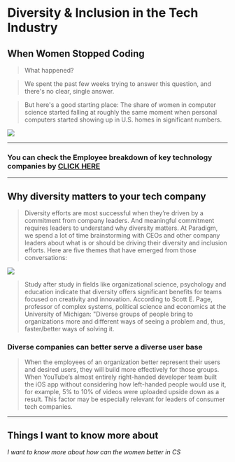 # Diversity & Inclusion in the Tech Industry

## When Women Stopped Coding

> What happened?

>We spent the past few weeks trying to answer this question, and there's no clear, single answer.

> But here's a good starting place: The share of women in computer science started falling at roughly the same moment when personal computers started showing up in U.S. homes in significant numbers.

![](https://static.colestock.com/images/when-women-stopped-coding-540x540.jpg)

<hr>

### You can check the Employee breakdown of key technology companies by [CLICK HERE](https://informationisbeautiful.net/visualizations/diversity-in-tech/)

<hr>

## Why diversity matters to your tech company

> Diversity efforts are most successful when they’re driven by a commitment from company leaders. And meaningful commitment requires leaders to understand why diversity matters. At Paradigm, we spend a lot of time brainstorming with CEOs and other company leaders about what is or should be driving their diversity and inclusion efforts. Here are five themes that have emerged from those conversations: 

![](https://omc5825sv9k3qyi3q2ord7gk-wpengine.netdna-ssl.com/wp-content/uploads/2018/01/AIHR-5-Reasons-Why-Diversity-Hiring-Matters-768x553.png)



> Study after study in fields like organizational science, psychology and education indicate that diversity offers significant benefits for teams focused on creativity and innovation. According to Scott E. Page, professor of complex systems, political science and economics at the University of Michigan: "Diverse groups of people bring to organizations more and different ways of seeing a problem and, thus, faster/better ways of solving it.


### Diverse companies can better serve a diverse user base 


> When the employees of an organization better represent their users and desired users, they will build more effectively for those groups. When YouTube’s almost entirely right-handed developer team built the iOS app without considering how left-handed people would use it, for example, 5% to 10% of videos were uploaded upside down as a result. This factor may be especially relevant for leaders of consumer tech companies.


<hr>

## Things I want to know more about
_I want to know more about how can the women better in CS_

